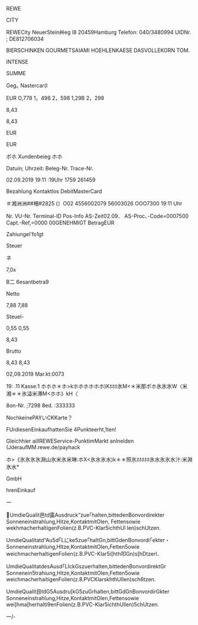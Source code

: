 REWE

CITY

REWECity
NeuerStein艸eg l8
20459Hamburg
Telefon: 040/3480994
UIDNr. ; DE812706034

BIERSCHINKEN
GOURMETSAIAMI
HOEHLENKAESE
DASVOLLEKORN
TOM.

INTENSE

SUMME

Geg｡ Nastercar(I

EUR
O,778
1，498
2，598
1,29B
2，298

8,43

8,43

EUR

EUR

ポホ Xundenbeieg ホホ

Datuin;
Uhrzeit:
Beleg-Nr.
Trace-Nr.

02.09.2019
19:11 :19Uhr
1759
261459

Bezahlung
Kontaktlos
DebitMasterCard

＃湘洲洲##柵#2825 (〕O02
4556002079
56003026
OOO7300
19:11 Uhr

Nr.
VU-Nr.
Terminal-ID
Pos-Info
AS-Zeit02.09．
AS-Proc､-Code=0007500
Capt.-Ref,=0000
00GENEHMIGT
BetragEUR

Zahiungel'fo1gt

Steuer

ネ

7,0x

B二
6esantbetra9

Netto

7,88
7,88

Steuel-

0,55
0,55

8,43

Brutto

8,43
8,43

02,09.2019
Mar.kt:0073

19: .11
Kasse:1
ホホホ＊ホ>kホホホホホホ)Kﾎﾎﾎ氷M<＊米那ポホ氷氷氷W〈米湘＊＊氷溢米滞M<ホホ》kH〈

8on-Nr. ;7298
8ed. :333333

NochkeinePAYいCKKarte？

FUrdiesenEinkaufhattenSie
4Punkteerht,1ten!

Gleichhier ailIREWEService-PunktimMarkt
anlnelden (JderaufMM.rewe.de/payhack

ホ>《氷氷氷氷淵山氷米氷米琳:ホX<氷水氷水)k＊＊照氷ﾎﾎﾎﾎﾎ氷水氷氷水汁:米淵氷水*

GmbH

hrenEinkauf

一

UmdieQuaIit邑td露Ausdruck“zue｢halten,bittedenBonvordirekter
Sonneneinstrahlung,Hitze,KontaktmitOlen, Fettensowie
wekhmacherhaltigenFolien(z.B.PVC-Klar5ichthUl len)schUtzen.

UmdieQuaIitatd“Au5d｢Lにke5zue｢haItGn,bittGdenBonvordi｢ekter・
Sonneneinstrahlung,HItze,KontaktmitOlen,Fetten5owie
weichmacherhaltigenFolien(z.B.PVC-KIar5i[hth叩Gn)s[hDtzerl．

UmdieQuaIitatdesAusd｢LIckGszuerhaIten,bittedenBonvordirektGr
Sonnenein5trahiung,Hitze,KontaktmitOlen,Fetten5owie
weichmacherhaitigenFolien(z.8.PVCKlarskhthUIlen)sch6tzen.

UmdieQualit目tdG5Ausdru[kG5zuGrhaIten,bittGdGnBonvordirGkter
Sonneneinstrahlung,Hitze,KontaktmitOlen,Fettensowie
wei[hma[herhalti9enFolien(z.B.PVC-Klar5ichthUllen)5chUtzen.

一/‐

